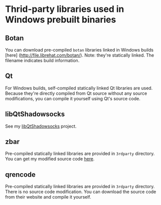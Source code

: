 # Thrid-party libraries used in Windows prebuilt binaries

## Botan
You can download pre-compiled `botan` libraries linked in Windows builds [here] (http://file.librehat.com/botan/). Note: they're statically linked. The filename indicates build information.

## Qt
For Windows builds, self-compiled statically linked Qt libraries are used. Because they're directly compiled from Qt source without any source modifications, you can compile it yourself using Qt's source code.

## libQtShadowsocks
See my [libQtShadowsocks](https://github.com/librehat/libQtShadowsocks) project.

## zbar
Pre-compiled statically linked libraries are provided in `3rdparty` directory. You can get my modified source code [here](http://file.librehat.com/).

## qrencode
Pre-compiled statically linked libraries are provided in `3rdparty` directory. There is no source code modification. You can download the source code from their website and compile it yourself.